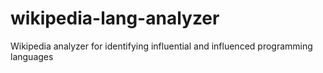 # wikipedia-lang-analyzer
Wikipedia analyzer for identifying influential and influenced programming languages
